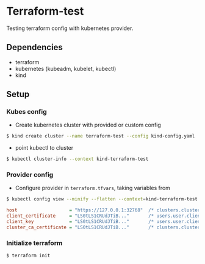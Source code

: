 # Terraform-test

Testing terraform config with kubernetes provider.

## Dependencies
- terraform
- kubernetes (kubeadm, kubelet, kubectl)
- kind

## Setup
### Kubes config
- Create kubernetes cluster with provided or custom config
```bash
$ kind create cluster --name terraform-test --config kind-config.yaml
```
- point kubectl to cluster
```bash
$ kubectl cluster-info --context kind-terraform-test
```
### Provider config
- Configure provider in `terraform.tfvars`, taking variables from
```bash
$ kubectl config view --minify --flatten --context=kind-terraform-test
```
```ini
host                   = "https://127.0.0.1:32768"  /* clusters.cluster.server */
client_certificate     = "LS0tLS1CRUdJTiB..."       /* users.user.client-certificate */
client_key             = "LS0tLS1CRUdJTiB..."       /* users.user.client-key */
cluster_ca_certificate = "LS0tLS1CRUdJTiB..."       /* clusters.cluster. certificate-authority-data */
```
### Initialize terraform
```bash
$ terraform init
```

